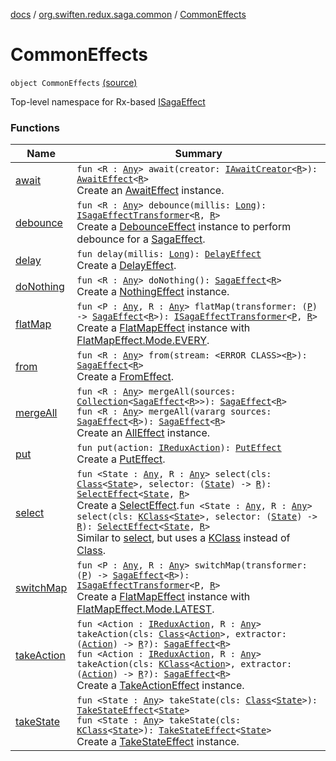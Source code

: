 [docs](../../index.md) / [org.swiften.redux.saga.common](../index.md) / [CommonEffects](./index.md)

# CommonEffects

`object CommonEffects` [(source)](https://github.com/protoman92/KotlinRedux/tree/master/common\common-saga\src\main\kotlin/org/swiften/redux/saga/common/CommonEffects.kt#L14)

Top-level namespace for Rx-based [ISagaEffect](../-i-saga-effect.md)

### Functions

| Name | Summary |
|---|---|
| [await](await.md) | `fun <R : `[`Any`](https://kotlinlang.org/api/latest/jvm/stdlib/kotlin/-any/index.html)`> await(creator: `[`IAwaitCreator`](../-i-await-creator.md)`<`[`R`](await.md#R)`>): `[`AwaitEffect`](../-await-effect/index.md)`<`[`R`](await.md#R)`>`<br>Create an [AwaitEffect](../-await-effect/index.md) instance. |
| [debounce](debounce.md) | `fun <R : `[`Any`](https://kotlinlang.org/api/latest/jvm/stdlib/kotlin/-any/index.html)`> debounce(millis: `[`Long`](https://kotlinlang.org/api/latest/jvm/stdlib/kotlin/-long/index.html)`): `[`ISagaEffectTransformer`](../-i-saga-effect-transformer.md)`<`[`R`](debounce.md#R)`, `[`R`](debounce.md#R)`>`<br>Create a [DebounceEffect](../-debounce-effect/index.md) instance to perform debounce for a [SagaEffect](../-saga-effect/index.md). |
| [delay](delay.md) | `fun delay(millis: `[`Long`](https://kotlinlang.org/api/latest/jvm/stdlib/kotlin/-long/index.html)`): `[`DelayEffect`](../-delay-effect/index.md)<br>Create a [DelayEffect](../-delay-effect/index.md). |
| [doNothing](do-nothing.md) | `fun <R : `[`Any`](https://kotlinlang.org/api/latest/jvm/stdlib/kotlin/-any/index.html)`> doNothing(): `[`SagaEffect`](../-saga-effect/index.md)`<`[`R`](do-nothing.md#R)`>`<br>Create a [NothingEffect](../-nothing-effect/index.md) instance. |
| [flatMap](flat-map.md) | `fun <P : `[`Any`](https://kotlinlang.org/api/latest/jvm/stdlib/kotlin/-any/index.html)`, R : `[`Any`](https://kotlinlang.org/api/latest/jvm/stdlib/kotlin/-any/index.html)`> flatMap(transformer: (`[`P`](flat-map.md#P)`) -> `[`SagaEffect`](../-saga-effect/index.md)`<`[`R`](flat-map.md#R)`>): `[`ISagaEffectTransformer`](../-i-saga-effect-transformer.md)`<`[`P`](flat-map.md#P)`, `[`R`](flat-map.md#R)`>`<br>Create a [FlatMapEffect](../-flat-map-effect/index.md) instance with [FlatMapEffect.Mode.EVERY](../-flat-map-effect/-mode/-e-v-e-r-y.md). |
| [from](from.md) | `fun <R : `[`Any`](https://kotlinlang.org/api/latest/jvm/stdlib/kotlin/-any/index.html)`> from(stream: <ERROR CLASS><`[`R`](from.md#R)`>): `[`SagaEffect`](../-saga-effect/index.md)`<`[`R`](from.md#R)`>`<br>Create a [FromEffect](../-from-effect/index.md). |
| [mergeAll](merge-all.md) | `fun <R : `[`Any`](https://kotlinlang.org/api/latest/jvm/stdlib/kotlin/-any/index.html)`> mergeAll(sources: `[`Collection`](https://kotlinlang.org/api/latest/jvm/stdlib/kotlin.collections/-collection/index.html)`<`[`SagaEffect`](../-saga-effect/index.md)`<`[`R`](merge-all.md#R)`>>): `[`SagaEffect`](../-saga-effect/index.md)`<`[`R`](merge-all.md#R)`>`<br>`fun <R : `[`Any`](https://kotlinlang.org/api/latest/jvm/stdlib/kotlin/-any/index.html)`> mergeAll(vararg sources: `[`SagaEffect`](../-saga-effect/index.md)`<`[`R`](merge-all.md#R)`>): `[`SagaEffect`](../-saga-effect/index.md)`<`[`R`](merge-all.md#R)`>`<br>Create an [AllEffect](../-all-effect/index.md) instance. |
| [put](put.md) | `fun put(action: `[`IReduxAction`](../../org.swiften.redux.core/-i-redux-action.md)`): `[`PutEffect`](../-put-effect/index.md)<br>Create a [PutEffect](../-put-effect/index.md). |
| [select](select.md) | `fun <State : `[`Any`](https://kotlinlang.org/api/latest/jvm/stdlib/kotlin/-any/index.html)`, R : `[`Any`](https://kotlinlang.org/api/latest/jvm/stdlib/kotlin/-any/index.html)`> select(cls: `[`Class`](http://docs.oracle.com/javase/6/docs/api/java/lang/Class.html)`<`[`State`](select.md#State)`>, selector: (`[`State`](select.md#State)`) -> `[`R`](select.md#R)`): `[`SelectEffect`](../-select-effect/index.md)`<`[`State`](select.md#State)`, `[`R`](select.md#R)`>`<br>Create a [SelectEffect](../-select-effect/index.md).`fun <State : `[`Any`](https://kotlinlang.org/api/latest/jvm/stdlib/kotlin/-any/index.html)`, R : `[`Any`](https://kotlinlang.org/api/latest/jvm/stdlib/kotlin/-any/index.html)`> select(cls: `[`KClass`](https://kotlinlang.org/api/latest/jvm/stdlib/kotlin.reflect/-k-class/index.html)`<`[`State`](select.md#State)`>, selector: (`[`State`](select.md#State)`) -> `[`R`](select.md#R)`): `[`SelectEffect`](../-select-effect/index.md)`<`[`State`](select.md#State)`, `[`R`](select.md#R)`>`<br>Similar to [select](select.md), but uses a [KClass](https://kotlinlang.org/api/latest/jvm/stdlib/kotlin.reflect/-k-class/index.html) instead of [Class](http://docs.oracle.com/javase/6/docs/api/java/lang/Class.html). |
| [switchMap](switch-map.md) | `fun <P : `[`Any`](https://kotlinlang.org/api/latest/jvm/stdlib/kotlin/-any/index.html)`, R : `[`Any`](https://kotlinlang.org/api/latest/jvm/stdlib/kotlin/-any/index.html)`> switchMap(transformer: (`[`P`](switch-map.md#P)`) -> `[`SagaEffect`](../-saga-effect/index.md)`<`[`R`](switch-map.md#R)`>): `[`ISagaEffectTransformer`](../-i-saga-effect-transformer.md)`<`[`P`](switch-map.md#P)`, `[`R`](switch-map.md#R)`>`<br>Create a [FlatMapEffect](../-flat-map-effect/index.md) instance with [FlatMapEffect.Mode.LATEST](../-flat-map-effect/-mode/-l-a-t-e-s-t.md). |
| [takeAction](take-action.md) | `fun <Action : `[`IReduxAction`](../../org.swiften.redux.core/-i-redux-action.md)`, R : `[`Any`](https://kotlinlang.org/api/latest/jvm/stdlib/kotlin/-any/index.html)`> takeAction(cls: `[`Class`](http://docs.oracle.com/javase/6/docs/api/java/lang/Class.html)`<`[`Action`](take-action.md#Action)`>, extractor: (`[`Action`](take-action.md#Action)`) -> `[`R`](take-action.md#R)`?): `[`SagaEffect`](../-saga-effect/index.md)`<`[`R`](take-action.md#R)`>`<br>`fun <Action : `[`IReduxAction`](../../org.swiften.redux.core/-i-redux-action.md)`, R : `[`Any`](https://kotlinlang.org/api/latest/jvm/stdlib/kotlin/-any/index.html)`> takeAction(cls: `[`KClass`](https://kotlinlang.org/api/latest/jvm/stdlib/kotlin.reflect/-k-class/index.html)`<`[`Action`](take-action.md#Action)`>, extractor: (`[`Action`](take-action.md#Action)`) -> `[`R`](take-action.md#R)`?): `[`SagaEffect`](../-saga-effect/index.md)`<`[`R`](take-action.md#R)`>`<br>Create a [TakeActionEffect](../-take-action-effect/index.md) instance. |
| [takeState](take-state.md) | `fun <State : `[`Any`](https://kotlinlang.org/api/latest/jvm/stdlib/kotlin/-any/index.html)`> takeState(cls: `[`Class`](http://docs.oracle.com/javase/6/docs/api/java/lang/Class.html)`<`[`State`](take-state.md#State)`>): `[`TakeStateEffect`](../-take-state-effect/index.md)`<`[`State`](take-state.md#State)`>`<br>`fun <State : `[`Any`](https://kotlinlang.org/api/latest/jvm/stdlib/kotlin/-any/index.html)`> takeState(cls: `[`KClass`](https://kotlinlang.org/api/latest/jvm/stdlib/kotlin.reflect/-k-class/index.html)`<`[`State`](take-state.md#State)`>): `[`TakeStateEffect`](../-take-state-effect/index.md)`<`[`State`](take-state.md#State)`>`<br>Create a [TakeStateEffect](../-take-state-effect/index.md) instance. |
